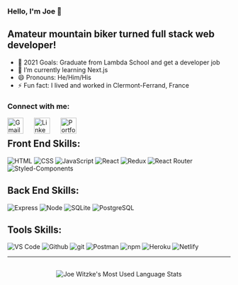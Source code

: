 ### Hello, I'm Joe 👋

## Amateur mountain biker turned full stack web developer!

- 🥅 2021 Goals: Graduate from Lambda School and get a developer job
- 🌱 I’m currently learning Next.js
- 😄 Pronouns: He/Him/His
- ⚡ Fun fact: I lived and worked in Clermont-Ferrand, France

### Connect with me:

[<img align="left" style="margin-right: 1.5rem" alt="Gmail" width="36px" src="https://img.icons8.com/color/48/000000/gmail-new.png"/>][gmail]

[<img align="left" style="margin-right: 1.5rem" alt="LinkedIn" width="36px" src="https://img.icons8.com/fluency/48/000000/linkedin.png"/>][linkedin]

[<img align="left" style="margin-right: 1.5rem" alt="Portfolio" width="36px" src="![image](https://user-images.githubusercontent.com/74194503/144917233-32ed92f9-400c-437c-bbc0-6feb4738dfb5.png)" />][portfolio]

<br />

<!-- Skill Badges -->

## Front End Skills:

![HTML](https://img.shields.io/badge/HTML-2E3440?style=for-the-badge&logo=html5)
![CSS](https://img.shields.io/badge/CSS-2E3440?style=for-the-badge&logo=css3)
![JavaScript](https://img.shields.io/badge/JavaScript-2E3440?style=for-the-badge&logo=javascript)
![React](https://img.shields.io/badge/React-2E3440?style=for-the-badge&logo=react)
![Redux](https://img.shields.io/badge/Redux-2E3440?style=for-the-badge&logo=redux)
![React Router](https://img.shields.io/badge/React%20Router-2E3440?style=for-the-badge&logo=react%20router)
![Styled-Components](https://img.shields.io/badge/Styled%20Components-2E3440?style=for-the-badge&logo=styled-components)

## Back End Skills:

![Express](https://img.shields.io/badge/Express-2E3440?style=for-the-badge&logo=express)
![Node](https://img.shields.io/badge/Node-2E3440?style=for-the-badge&logo=node.js)
![SQLite](https://img.shields.io/badge/SQLite-2E3440?style=for-the-badge&logo=sqlite)
![PostgreSQL](https://img.shields.io/badge/PostgreSQL-2E3440?style=for-the-badge&logo=postgresql)

## Tools Skills:

![VS Code](https://img.shields.io/badge/VS%20Code-2E3440?style=for-the-badge&logo=visual%20studio)
![Github](https://img.shields.io/badge/GitHub-2E3440?style=for-the-badge&logo=github)
![git](https://img.shields.io/badge/git-2E3440?style=for-the-badge&logo=git)
![Postman](https://img.shields.io/badge/Postman-2E3440?style=for-the-badge&logo=Postman)
![npm](https://img.shields.io/badge/npm-2E3440?style=for-the-badge&logo=npm)
![Heroku](https://img.shields.io/badge/Heroku-2E3440?style=for-the-badge&logo=heroku)
![Netlify](https://img.shields.io/badge/Netlify-2E3440?style=for-the-badge&logo=netlify)

---

<!-- GitHub Stats -->
<div align="center">
  <img style="margin: 1rem; verticle-align: top"  alt="Joe Witzke's Most Used Language Stats"  src="https://github-readme-stats.vercel.app/api/top-langs/?username=joseph-witzke&layout=compact"
 />
</div>

[gmail]: https://mail.google.com/mail/u/0/?fs=1&to=witzk1jr@gmail.com&su=SUBJECT&body=BODY&tf=cm

[portfolio]: https://portfolio-primary-joseph-witzke.vercel.app/

[linkedin]: https://www.linkedin.com/in/joseph-witzke-b5742b80/

<!--
